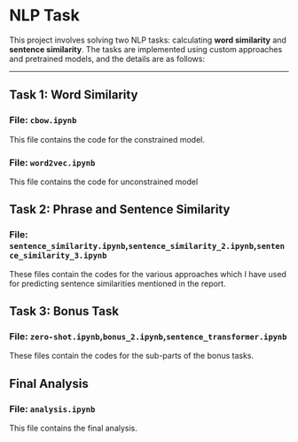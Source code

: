 # **NLP Task**

This project involves solving two NLP tasks: calculating **word similarity** and **sentence similarity**. The tasks are implemented using custom approaches and pretrained models, and the details are as follows:

---

## **Task 1: Word Similarity**

### **File**: `cbow.ipynb`
This file contains the code for the constrained model.
### **File**: `word2vec.ipynb`
This file contains the code for unconstrained model

## **Task 2: Phrase and Sentence Similarity**

### **File**: `sentence_similarity.ipynb`,`sentence_similarity_2.ipynb`,`sentence_similarity_3.ipynb`
These files contain the codes for the various approaches which I have used for predicting sentence similarities mentioned in the report.

## **Task 3: Bonus Task**

### **File**: `zero-shot.ipynb`,`bonus_2.ipynb`,`sentence_transformer.ipynb`
These files contain the codes for the sub-parts of the bonus tasks.

## **Final Analysis**

### **File**: `analysis.ipynb`
This file contains the final analysis.
